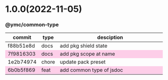 <a name="1.0.0"></a>
# 1.0.0(2022-11-05)
### @ymc/common-type
<table><thead><tr><th>commit</th><th>type</th><th style="width:80%">desciption</th></tr></thead><tbody><tr><td><a title="docs(core): add pkg shield state&#10;&#10;to keep zero error,warn&#10;to keep package.json to be not-modified&#10;&#10;generated by ymc@robot" hrel="https://github.com/ymc-github/js-idea/commit/5f88b51e8d44f80987f67e52ca9ec379280bd754"> f88b51e8d </a></td>
<td>docs</td>
<td>add pkg shield state</td></tr>
<tr style="background-color:#fdcee8;" ><td><a title="docs(core): add pkg scope at name&#10;&#10;export setClassConstructor and alias&#10;export setClassMethod and alias&#10;export mixClass and alias&#10;export setClassMethodAlias&#10;&#10;generated by ymc@robot" hrel="https://github.com/ymc-github/js-idea/commit/17f9816303affed7df6cf9d56cf31f4ee2c7cbd5"> 7f9816303 </a></td>
<td>docs</td>
<td>add pkg scope at name</td></tr>
<tr><td><a title="chore(core): update pack preset&#10;&#10;use cjs,esm,umd format&#10;use min version per format&#10;use esm without min as index.js&#10;&#10;generated by ymc@robot" hrel="https://github.com/ymc-github/js-idea/commit/51e2b749747e7ece6b536221d2ae8720fab4b018"> 1e2b74974 </a></td>
<td>chore</td>
<td>update pack preset</td></tr>
<tr style="background-color:#fdcee8;" ><td><a title="feat(core): add common type of jsdoc&#10;&#10;with option.log=true to log&#10;&#10;generated by ymc@robot" hrel="https://github.com/ymc-github/js-idea/commit/36b0b5f8694040455a3d16a408a7316f2b87e153"> 6b0b5f869 </a></td>
<td>feat</td>
<td>add common type of jsdoc</td></tr></tbody></table>